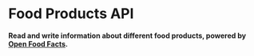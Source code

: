 # Food Products API

**Read and write information about different food products, powered by [Open Food Facts].**

[Open Food Facts]: https://openfoodfacts.org
